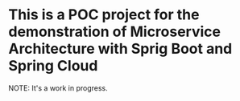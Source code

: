 # This is a POC project for the demonstration of Microservice Architecture with Sprig Boot and Spring Cloud

NOTE: It's a work in progress.
